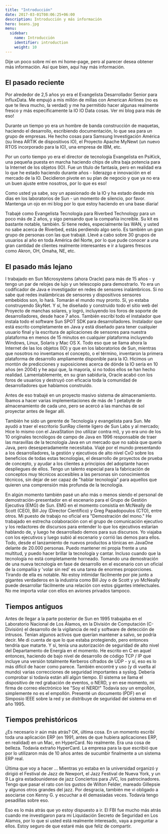 ```yaml
---
title: "Introducción"
date: 2017-03-01T08:06:25+06:00
description: Introducción y más información
hero: beans.jpg
menu:
  sidebar:
    name: Introducción
    identifier: introduction
    weight: 10
---
```


Dije un poco sobre mí en mi home-page, pero al parecer desea obtener más información. Así que bien, aquí hay más información.

## El pasado reciente

Por alrededor de 2,5 años yo era el Evangelista Desarrollador Senior para InfluxData. Me empujó a mis millón de millas con American Airlines (no es que te lleva mucho, la verdad) y me ha permitido hacer algunas realmente fresco y más específicamente la IO IO Data cosas. Ver mi blog para más de eso!

Durante un tiempo yo era un hombre de banda construcción de maquetas, haciendo el desarrollo, escribiendo documentación, lo que sea para un grupo de empresas. He hecho cosas para Samsung Investigación América (su línea ARTIK de dispositivos IO), el Proyecto Apache MyNewt (un nuevo RTOS incorporado para la IO), una empresa de IBM, etc.

Por un corto tiempo yo era el director de tecnología Evangelista en PsiKick, una pequeña puesta en marcha haciendo chips de ultra baja potencia para la Internet de los objetos (IO). Fue un título de fantasía, pero en realidad era lo que he estado haciendo durante años - liderazgo e innovación en el mercado de la IO. Decidieron pivote en su plan de negocio y que ya no era un buen ajuste entre nosotros, por lo que es eso!

Como usted ya sabe, soy un apasionado de la IO y ha estado desde mis días en los laboratorios de Sun - un momento de silencio, por favor. Mantenga un ojo en mi blog por lo que estoy haciendo en una base diaria!

Trabajé como Evangelista Tecnología para Riverbed Technology para un poco más de 2 años, y sigo pensando que la compañía increíble. Su kit es bastante notable, también. Si tiene redes, especialmente las WAN, y usted no sabe acerca de Riverbed, estás perdiendo algo serio. Es también un gran grupo de personas con las que trabajé. Llevé a cabo sobre 30 grupos de usuarios al año en toda América del Norte, por lo que pude conocer a una gran cantidad de clientes realmente interesantes e ir a lugares frescos como Akron, OH, Omaha, NE, etc.

## El pasado más lejano

I trabajado en Sun Microsystems (ahora Oracle) para más de 15 años - y tengo un par de relojes de lujo y un telescopio para demostrarlo. Yo era un codificador de Java e investigador en redes de sensores inalámbricos. Si no sabe qué redes inalámbricas de sensores y dispositivos sensores embebidos son, lo hará. Tomarán el mundo muy pronto. Sí, yo estaba construyendo SkyNet. Y sí, he diseñado y construido todo el sitio web del Proyecto de manchas solares, y logró, incluyendo los foros de soporte de desarrolladores, desde hace 7 años. También escribí todo el instalador que instala todo el software Sun SPOT SDK para desarrolladores. Instalador que está escrito completamente en Java y está diseñado para tener cualquier usuario final y la escritura de aplicaciones de sensores para nuestra plataforma en menos de 15 minutos en cualquier plataforma incluyendo Windows, Linux, Solaris y Mac OS X. Todo eso que se llama ahora la Internet de las los objetos (IO) y que en los laboratorios de Sun, mientras que nosotros no inventamos el concepto, o el término, inventaron la primera plataforma de desarrollo ampliamente disponible para la IO. Hicimos un montón de predicciones y suposiciones acerca de dónde la IO sería en 10 años (en 2004) y he aquí que, la mayoría, si no todos ellos se han hecho realidad. Lamentablemente, en su gran sabiduría, Oracle acabó con los foros de usuarios y destruyó con eficacia toda la comunidad de desarrolladores que habíamos construido.

Antes de eso trabajé en un proyecto masivo sistema de almacenamiento. Íbamos a hacer varias implementaciones de más de 1 petabyte de almacenamiento de cada uno, pero se acercó a las manchas de sol proyectar antes de llegar allí.

También he sido un gerente de Tecnología y evangelista para Sun. Me ayudó a traer el escritorio SunRay cliente ligero de Sun Labs y al mercado; Hice lo mismo con el JavaStation (no utilizar contra mí), y yo era uno de los 10 originales tecnólogos de campo de Java en 1996 responsable de traer las maravillas de la tecnología Java en un mercado que no sabía que quería Java, pero desesperadamente necesitaba. Viajé por el mundo presentando a los desarrolladores, la gestión y ejecutivos de alto nivel CxO sobre los beneficios de todas estas tecnologías, el desarrollo de proyectos de prueba de concepto, y ayudar a los clientes a principios del adoptante hacen despliegues de ellos. Tengo un talento especial para la fabricación de conceptos muy técnicos accesibles a las personas sin conocimientos técnicos, sin dejar de ser capaz de "hablar tecnología" para aquellos que quieren una comprensión más profunda de la tecnología.

En algún momento también pasé un año más o menos siendo el personal de demostración-presentador en el escenario para el Grupo de Gestión Ejecutiva (EMG) de Sun. EMG en el momento consistía en McNeally de Scott (CEO), Bill Joy (Director Científico) y Greg Papadopoulos (CTO), entre otros. Mi puesto de trabajo no oficial era "Demostración del mono." He trabajado en estrecha colaboración con el grupo de comunicación ejecutivo y los redactores de discursos para entender lo que los ejecutivos estarían hablando de, y luego he desarrollado demos para sus discursos. Yo viajaba con los ejecutivos y luego subió al escenario y corrió las demos para ellos. Todo, desde el lanzamiento de nuevos productos a tónicas en JavaOne delante de 20.000 personas. Puedo mantener mi propia frente a una multitud, y puedo hacer brillar la tecnología y cantar. Incluso cuando que la tecnología no está completamente horneado. Tomando una demostración de una nueva tecnología en fase de desarrollo en el escenario con un oficial de la compañía y 'volar sin red' es una tarea de enormes proporciones. Tirando de ella es notable. No estoy intimidar fácilmente por pie junto a gigantes verdaderos en la industria como Bill Joy o de Scott y yo McNeally puede desarrollar fácilmente una relación con estos gigantes intelectuales. No me importa volar con ellos en aviones privados tampoco.

## Tiempos antiguos

Antes de llegar a la parte posterior de Sun en 1995 trabajaba en el Laboratorio Nacional de Los Álamos, en la División de Computación (C-División) el desarrollo de la vigilancia de red y software de detección de intrusos. Tenían algunos activos que querían mantener a salvo, se podría decir. Me di cuenta de que lo que estaba protegiendo, pero entonces tendría que matarte. Y sí, tenía una autorización de seguridad de alto nivel del Departamento de Energía en el momento. He escrito en C en aquel entonces, haciendo de bajo nivel de desarrollo de código TCP / IP que incluye una versión totalmente Kerberos cifrados de UDP - y sí, eso es lo más difícil de hacer como parece. También encontré y uso (y di vuelta al mundo) varias correcciones de seguridad importantes a syslog. Debería comprobar si todavía están allí algún tiempo. El sistema se llama el dispositivo de red grabación de eventos, o NERD, y en ese momento, mi firma de correo electrónico lee "Soy el NERD!" Todavía soy un empollón, simplemente no es el empollón. Presenté un documento (PDF) en el Simposio IEEE sobre la red y se distribuye de seguridad del sistema en el año 1995.

## Tiempos prehistóricos

¿Es necesario ir aún más atrás? OK, última cosa. En un momento escribí toda una aplicación ERP (en 1991, antes de que hubiera aplicaciones ERP, en realidad) en un Mac, en HyperCard. No realmente. Era una cosa de belleza. Todavía extraño HyperCard. La empresa para la que escribió que por lo utilizaron más de 10 años antes de sucumbir finalmente a un sistema ERP real.

Última que voy a hacer ... Mientras yo estaba en la universidad organizó y dirigió el Festival de Jazz de Newport, el Jazz Festival de Nueva York, y un 9 La gira estadounidense de jazz Conciertos para JVC, los patrocinadores. Tengo que pasar el rato con los gustos de Wilton Felder, mareado Gillepsie y algunos otros grandes del jazz. Por desgracia, también me vi obligado a asociarse con Kenny G. y escuchar a él demasiadas veces. Todavía tengo pesadillas sobre eso.

Eso es lo más atrás que yo estoy dispuesto a ir. El FBI fue mucho más atrás cuando me investigaron para mi Liquidación Secreto de Seguridad en Los Alamos, por lo que si usted está realmente interesado, vaya a preguntar a ellos. Estoy seguro de que estaré más que feliz de compartir.

